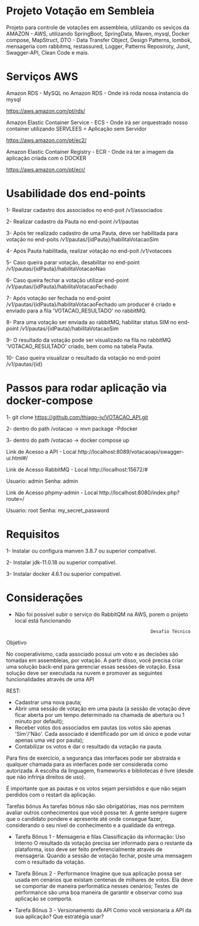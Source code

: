 # Projeto Votação em Sembleia 

Projeto para controle de votações em assembleia, utilizando os seviços da AMAZON - AWS, utilizando SpringBoot, SpringData, Maven, mysql, Docker compose, MapStruct, DTO - Data Transfer Object, Design Patterns, lombok, mensageria com rabbitmq, restassured, Logger, Patterns Reposiroty, Junit, Swagger-API, Clean Code e mais. 


# Serviços AWS
Amazon RDS - MySQL no Amazon RDS - Onde irá roda nossa instancia do mysql

https://aws.amazon.com/pt/rds/

Amazon Elastic Container Service - ECS - Onde irá ser orquestrado nosso container utilizando SERVLEES = Aplicação sem Servidor

https://aws.amazon.com/pt/ec2/

Amazon Elastic Container Registry - ECR - Onde irá ter a imagem da aplicação criada com o DOCKER

https://aws.amazon.com/pt/ecr/

# Usabilidade dos end-points

1- Realizar cadastro dos associados no end-poit /v1/associados

2- Realizar cadastro da Pauta no end-point /v1/pautas

3- Após ter realizado cadastro de uma Pauta, deve ser habilitada para votação no end-poits /v1/pautas/{idPauta}/habilitaVotacaoSim

4- Após Pauta habilitada, realizar votação no end-poit /v1/votacoes

5- Caso queira parar votação, desabilitar no end-point /v1/pautas/{idPauta}/habilitaVotacaoNao

6- Caso queira fechar a votação utilizar end-point /v1/pautas/{idPauta}/habilitaVotacaoFechado

7- Após votação ser fechada no end-point /v1/pautas/{idPauta}/habilitaVotacaoFechado um producer é criado e enviado para a fila 'VOTACAO_RESULTADO' no rabbitMQ. 

8- Para uma votação ser enviada ao rabbitMQ, habilitar status SIM no end-point /v1/pautas/{idPauta}/habilitaVotacaoSim

9- O resultado da votação pode ser visualizado na fila no rabbitMQ 'VOTACAO_RESULTADO' criado, bem como na tabela Pauta.

10- Caso queira visualizar o resultado da votação no end-point /v1/pautas/{id}


# Passos para rodar aplicação via docker-compose

1- git clone https://github.com/thiago-jv/VOTACAO_API.git

2- dentro do path /votacao -> mvn package -Pdocker 

3- dentro do path /votacao -> docker compose up

Link de Acesso a API - Local
http://localhost:8089/votacaoapi/swagger-ui.html#/

Link de Acesso RabbitMQ - Local
http://localhost:15672/#

Usuario: admin
Senha: admin

Link de Acesso phpmy-admin - Local
http://localhost:8080/index.php?route=/

Usuario: root
Senha: my_secret_password


# Requisitos

1- Instalar ou configura manven 3.8.7 ou superior compativel.

2- Instalar jdk-11.0.18 ou superior compativel.

3- Instalar docker 4.6.1 ou superior compativel.


# Considerações

* Não foi possível subir o serviço do RabbitQM na AWS, porem o projeto local está funcionando


                                                         Desafio Técnico
Objetivo

No cooperativismo, cada associado possui um voto e as decisões são tomadas em assembleias, por votação.
A partir disso, você precisa criar uma solução back-end para gerenciar essas sessões de votação.
Essa solução deve ser executada na nuvem e promover as seguintes funcionalidades através de uma API

REST:
* Cadastrar uma nova pauta;
* Abrir uma sessão de votação em uma pauta (a sessão de votação deve ficar aberta por um tempo determinado na chamada de abertura ou 1 minuto por default);
* Receber votos dos associados em pautas (os votos são apenas 'Sim'/'Não'. Cada associado é identificado por um id único e pode votar apenas uma vez por pauta);
* Contabilizar os votos e dar o resultado da votação na pauta.

Para fins de exercício, a segurança das interfaces pode ser abstraída e qualquer chamada para as interfaces
pode ser considerada como autorizada. A escolha da linguagem, frameworks e bibliotecas é livre (desde que
não infrinja direitos de uso).

É importante que as pautas e os votos sejam persistidos e que não sejam perdidos com o restart da aplicação.

Tarefas bônus
As tarefas bônus não são obrigatórias, mas nos permitem avaliar outros conhecimentos que você possa ter.
A gente sempre sugere que o candidato pondere e apresente até onde consegue fazer, considerando o seu
nível de conhecimento e a qualidade da entrega.


* Tarefa Bônus 1 - Mensageria e filas
   Classificação da informação: Uso Interno
   O resultado da votação precisa ser informado para o restante da plataforma, isso deve ser feito preferencialmente através de mensageria. Quando a sessão de votação fechar, poste uma mensagem com o resultado da votação.


* Tarefa Bônus 2 - Performance
   Imagine que sua aplicação possa ser usada em cenários que existam centenas de milhares de votos. Ela deve se comportar de maneira performática nesses cenários;
   Testes de performance são uma boa maneira de garantir e observar como sua aplicação se comporta.


* Tarefa Bônus 3 - Versionamento da API
   Como você versionaria a API da sua aplicação? Que estratégia usar?



